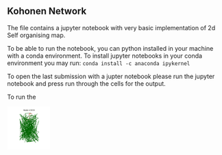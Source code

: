 ## Kohonen Network

The file contains a jupyter notebook with very basic implementation of 2d Self organising map.

To be able to run the notebook, you can python installed in your machine with a conda environment.
To install jupyter notebooks in your conda environment you may run:
`conda install -c anaconda ipykernel`

To open the last submission with a jupter notebook please run the jupyter notebook and press run through the cells for the output.

To run the 

<img src="https://github.com/IqraShahzad1/SOM_TSP/blob/main/src/display_gif.gif" width="100" height="100" />
